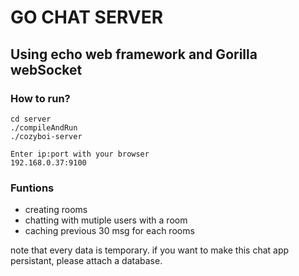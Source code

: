 # GO CHAT SERVER
## Using echo web framework and Gorilla webSocket
### How to run?
~~~
cd server
./compileAndRun
./cozyboi-server
~~~

~~~
Enter ip:port with your browser
192.168.0.37:9100
~~~

### Funtions
* creating rooms
* chatting with mutiple users with a room
* caching previous 30 msg for each rooms

note that every data is temporary.
if you want to make this chat app persistant, please attach a database.
